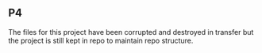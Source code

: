 ## P4
The files for this project have been corrupted and destroyed in transfer but the project is still kept in repo to maintain repo structure.

